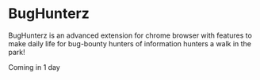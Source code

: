 # BugHunterz
BugHunterz is an advanced extension for chrome browser with features to make daily life for bug-bounty hunters of information hunters a walk in the park! 

Coming in 1 day
